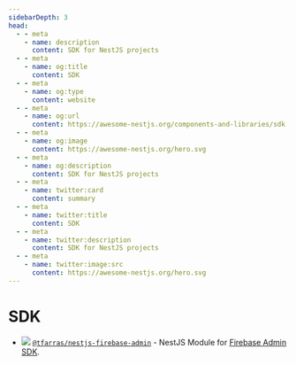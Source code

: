 ```yaml
---
sidebarDepth: 3
head:
  - - meta
    - name: description
      content: SDK for NestJS projects
  - - meta
    - name: og:title
      content: SDK
  - - meta
    - name: og:type
      content: website
  - - meta
    - name: og:url
      content: https://awesome-nestjs.org/components-and-libraries/sdk.html
  - - meta
    - name: og:image
      content: https://awesome-nestjs.org/hero.svg
  - - meta
    - name: og:description
      content: SDK for NestJS projects
  - - meta
    - name: twitter:card
      content: summary
  - - meta
    - name: twitter:title
      content: SDK
  - - meta
    - name: twitter:description
      content: SDK for NestJS projects
  - - meta
    - name: twitter:image:src
      content: https://awesome-nestjs.org/hero.svg
---
```


# SDK

- ![](https://img.shields.io/github/stars/tfarras/nestjs-firebase-admin.svg?style=flat-square) [`@tfarras/nestjs-firebase-admin`](https://github.com/tfarras/nestjs-firebase-admin) - NestJS Module for [Firebase Admin SDK](https://firebase.google.com/).